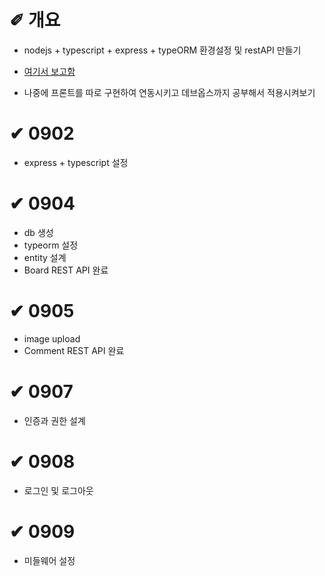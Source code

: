 # &#10000; 개요

* nodejs + typescript + express + typeORM 환경설정 및 restAPI 만들기

* [여기서 보고함](https://eastflag.co.kr/fullstack/rest-with-nodejs/)

* 나중에 프론트를 따로 구현하여 연동시키고 데브옵스까지 공부해서 적용시켜보기

# &#10004; 0902
* express + typescript 설정

# &#10004; 0904
* db 생성
* typeorm 설정
* entity 설계
* Board REST API 완료

# &#10004; 0905
* image upload
* Comment REST API 완료

# &#10004; 0907
* 인증과 권한 설계

# &#10004; 0908
* 로그인 및 로그아웃

# &#10004; 0909
* 미들웨어 설정
